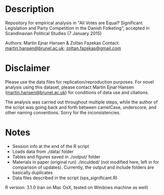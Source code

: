 # Description

Repository for empirical analysis in "All Votes are Equal? Significant Legislation and Party Competition in the Danish Folketing", accepted in Scandinavian Political Studies (7 January 2015)

Authors:   Martin Ejnar Hansen & Zoltan Fazekas
Contact:   martin.hansen@brunel.ac.uk; zoltan.fazekas@gmail.com

# Disclaimer

Please use the data files for replication/reproduction purposes. For novel analysis using this dataset, please contact Martin Ejnar Hansen (martin.hansen@brunel.ac.uk) for conditions of data use and citations.

The analysis was carried out throughout multiple steps, while the author of the script was going back and forth between camelCase, underscore, and other naming conventions. Sorry for the inconsistencies. 

# Notes 

- Session info at the end of the R script
- Loads data from ./data/ folder
- Tables and figures saved in ./output/ folder
- Materials in paper (original run) ./inculded/ (not modified here, left in for comparison of updates). Currently, the output and include folders are basically duplicates
- Data files described in the script (sps_significant.R)

R version: 3.1.0 (ran on Mac OsX, tested on Windows machine as well)
